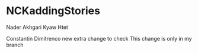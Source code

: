 # NCKaddingStories
Nader Akhgari
Kyaw Htet

Constantin Dimitrenco
new extra change to check
This change is only in  my branch